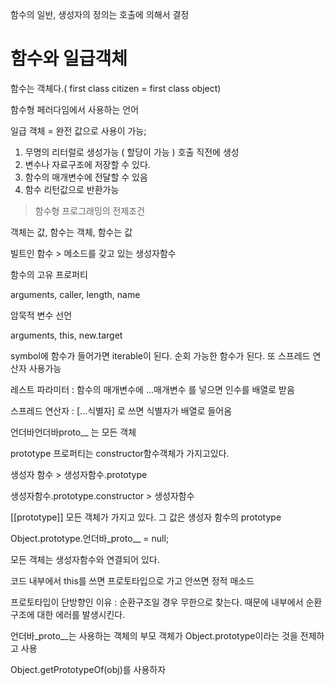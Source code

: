 함수의 일반, 생성자의 정의는 호출에 의해서 결정



# 함수와 일급객체

함수는 객체다.( first class citizen = first class object)

함수형 페러다임에서 사용하는 언어

일급 객체 = 완전 값으로 사용이 가능;

1. 무명의 리터럴로 생성가능 ( 할당이 가능 ) 호출 직전에 생성
2. 변수나 자료구조에 저장할 수 있다.
3. 함수의 매개변수에 전달할 수 있음
4. 함수 리턴값으로 반환가능

> 함수형 프로그래밍의 전제조건

객체는 값, 함수는 객체, 함수는 값

빌트인 함수 > 메소드를 갖고 있는 생성자함수



함수의 고유 프로퍼티

arguments, caller, length, name

암묵적 변수 선언

arguments, this, new.target

symbol에 함수가 들어가면 iterable이 된다. 순회 가능한 함수가 된다. 또 스프레드 연산자 사용가능



레스트 파라미터 : 함수의 매개변수에 ...매개변수 를 넣으면 인수를 배열로 받음

스프레드 연산자 : [...식별자] 로 쓰면 식별자가 배열로 들어옴



언더바언더바proto__ 는 모든 객체

prototype 프로퍼티는 constructor함수객체가  가지고있다.

생성자 함수 > 생성자함수.prototype

생성자함수.prototype.constructor > 생성자함수



[[prototype]]  모든 객체가 가지고 있다. 그 값은 생성자 함수의 prototype



Object.prototype.언더바_proto__  = null;

모든 객체는 생성자함수와 연결되어 있다.



코드 내부에서 this를 쓰면 프로토타입으로 가고 안쓰면 정적 매소드



프로토타입이 단방향인 이유 : 순환구조일 경우 무한으로 찾는다. 때문에 내부에서 순환구조에 대한 에러를 발생시킨다.



언더바_proto__는 사용하는 객체의 부모 객체가 Object.prototype이라는 것을 전제하고 사용

Object.getPrototypeOf(obj)를 사용하자